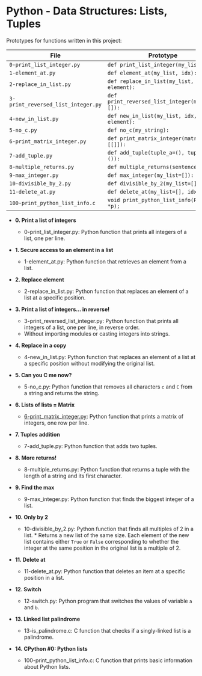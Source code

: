 # Python - Data Structures: Lists, Tuples


Prototypes for functions written in this project:

| File                               | Prototype                                      |
| ---------------------------------- | ---------------------------------------------- |
| `0-print_list_integer.py`          | `def print_list_integer(my_list=[]):`          |
| `1-element_at.py`                  | `def element_at(my_list, idx):`                |
| `2-replace_in_list.py`             | `def replace_in_list(my_list, idx, element):`  |
| `3-print_reversed_list_integer.py` | `def print_reversed_list_integer(my_list=[]):` |
| `4-new_in_list.py`                 | `def new_in_list(my_list, idx, element):`      |
| `5-no_c.py`                        | `def no_c(my_string):`                         |
| `6-print_matrix_integer.py`        | `def print_matrix_integer(matrix=[[]]):`       |
| `7-add_tuple.py`                   | `def add_tuple(tuple_a=(), tuple_b=()):`       |
| `8-multiple_returns.py`            | `def multiple_returns(sentence):`              |
| `9-max_integer.py`                 | `def max_integer(my_list=[]):`                 |
| `10-divisible_by_2.py`             | `def divisible_by_2(my_list=[]):`              |
| `11-delete_at.py`                  | `def delete_at(my_list=[], idx=0):`            |
| `100-print_python_list_info.c`     | `void print_python_list_info(PyObject *p);`    |



* **0. Print a list of integers**
  * 0-print_list_integer.py: Python function that prints all
  integers of a list, one per line.


* **1. Secure access to an element in a list**
  * 1-element_at.py: Python function that retrieves an element
  from a list.
 

* **2. Replace element**
  * 2-replace_in_list.py: Python function that replaces an element
  of a list at a specific position.
 

* **3. Print a list of integers... in reverse!**
  * 3-print_reversed_list_integer.py: Python
  function that prints all integers of a list, one per line, in reverse order.
  * Without importing modules or casting integers into strings.

* **4. Replace in a copy**
  * 4-new_in_list.py: Python function that replaces an element of a
  list at a specific position without modifying the original list.
  

* **5. Can you C me now?**
  * 5-no_c.py: Python function that removes all characters `c`
  and `C` from a string and returns the string.
 

* **6. Lists of lists = Matrix**
  * [6-print_matrix_integer.py](./6-print_matrix_integer.py): Python function that prints
  a matrix of integers, one row per line.
 

* **7. Tuples addition**
  * 7-add_tuple.py: Python function that adds two tuples.
  

* **8. More returns!**
  * 8-multiple_returns.py: Python function that returns a
  tuple with the length of a string and its first character.
  

* **9. Find the max**
  * 9-max_integer.py: Python function that finds the biggest integer
  of a list.
 
* **10. Only by 2**
  * 10-divisible_by_2.py: Python function that finds all multiples
  of 2 in a list.  * Returns a new list of the same size. Each element of the new
  list contains either `True` or `False` corresponding to whether the integer at
  the same position in the original list is a multiple of 2.
 

* **11. Delete at**
  * 11-delete_at.py: Python function that deletes an item at
  a specific position in a list.
 
* **12. Switch**
  * 12-switch.py: Python program that switches the values of
  variable `a` and `b`.
 

* **13. Linked list palindrome**
  * 13-is_palindrome.c: C function that checks if a
  singly-linked list is a palindrome.
  

* **14. CPython #0: Python lists**
  * 100-print_python_list_info.c: C function that
  prints basic information about Python lists.
